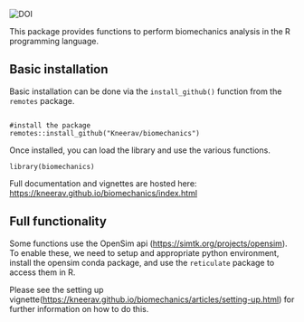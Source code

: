 ![DOI](https://zenodo.org/badge/838585702.svg)

This package provides functions to perform biomechanics analysis in the R programming language. 

## Basic installation 

Basic installation can be done via the `install_github()` function from the `remotes` package.

```{r}

#install the package
remotes::install_github("Kneerav/biomechanics")
```

Once installed, you can load the library and use the various functions.

```{r}
library(biomechanics)
```

Full documentation and vignettes are hosted here: https://kneerav.github.io/biomechanics/index.html

## Full functionality

Some functions use the OpenSim api (https://simtk.org/projects/opensim). To enable these, we need to setup and appropriate python environment, install the opensim conda package, and use the `reticulate` package to access them in R. 

Please see the setting up vignette(https://kneerav.github.io/biomechanics/articles/setting-up.html) for further information on how to do this. 